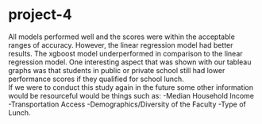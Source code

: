 # project-4
All models performed well and the scores were within the acceptable ranges of accuracy. However, the linear regression model had better results. The xgboost model underperformed in comparison to the linear regression model. 
One interesting aspect that was shown with our tableau graphs was that students in public or private school still had lower performance scores if they qualified for school lunch.  
If we were to conduct this study again in the future some other information would be resourceful would be things such as:
-Median Household Income
-Transportation Access
-Demographics/Diversity of the Faculty 
-Type of Lunch.

